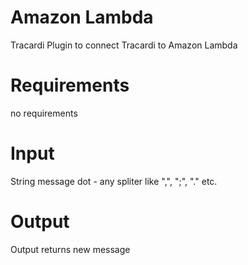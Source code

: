 # Amazon Lambda

Tracardi Plugin to connect Tracardi to Amazon Lambda

# Requirements

no requirements

# Input

String message
dot - any spliter like ",", ";", "." etc.

# Output

Output returns new message

 